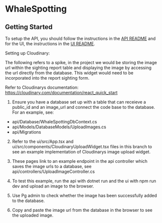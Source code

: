 # WhaleSpotting
## Getting Started
To setup the API, you should follow the instructions in the [API README](api/README.md) and for the UI, the instructions in  the [UI README](ui/README.md).


Setting up Cloudinary:

The following refers to a spike, in the project we would be storing the image url within the sighting report table and displaying the image by accessing the url directly from the database. This widget would need to be incorporated into the report sighting form.

Refer to Cloudinarys documentation: https://cloudinary.com/documentation/react_quick_start

1. Ensure you have a database set up with a table that can receieve a public_id and an image_url and connect the code base to the database. For an example, see:
 - api/Database/WhaleSpottingDbContext.cs 
 - api/Models/DatabaseModels/UploadImages.cs  
 - api/Migrations 
 
2. Refer to the ui/src/App.tsx and ui/src/components/CloudinaryUploadWidget.tsx files in this branch to see an example implementation of Cloudinarys image upload widget.

3. These pages link to an example endpoint in the api controller which saves the image urls to a database, see api/controllers/UploadImageController.cs

4. To test this example, run the api with dotnet run and the ui with npm run dev and upload an image to the browser. 

5. Use Pg admin to check whether the image has been successfully added to the database. 

6. Copy and paste the image url from the database in the browser to see the uploaded image.
